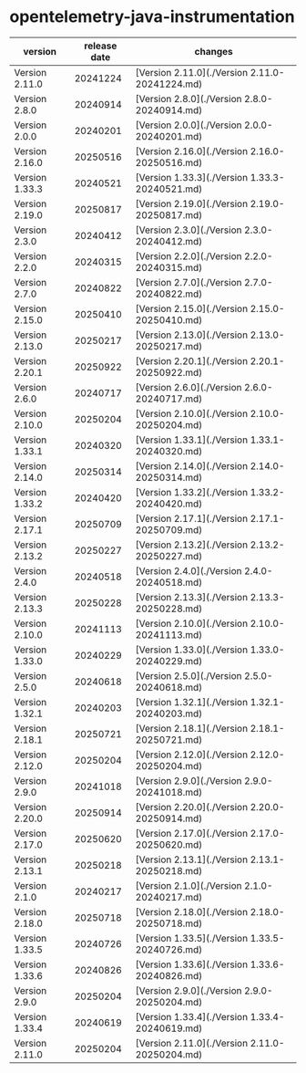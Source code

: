 # opentelemetry-java-instrumentation	


|version|release date|changes|
|---|---|---|
|Version 2.11.0|20241224|[Version 2.11.0](./Version 2.11.0-20241224.md)|
|Version 2.8.0|20240914|[Version 2.8.0](./Version 2.8.0-20240914.md)|
|Version 2.0.0|20240201|[Version 2.0.0](./Version 2.0.0-20240201.md)|
|Version 2.16.0|20250516|[Version 2.16.0](./Version 2.16.0-20250516.md)|
|Version 1.33.3|20240521|[Version 1.33.3](./Version 1.33.3-20240521.md)|
|Version 2.19.0|20250817|[Version 2.19.0](./Version 2.19.0-20250817.md)|
|Version 2.3.0|20240412|[Version 2.3.0](./Version 2.3.0-20240412.md)|
|Version 2.2.0|20240315|[Version 2.2.0](./Version 2.2.0-20240315.md)|
|Version 2.7.0|20240822|[Version 2.7.0](./Version 2.7.0-20240822.md)|
|Version 2.15.0|20250410|[Version 2.15.0](./Version 2.15.0-20250410.md)|
|Version 2.13.0|20250217|[Version 2.13.0](./Version 2.13.0-20250217.md)|
|Version 2.20.1|20250922|[Version 2.20.1](./Version 2.20.1-20250922.md)|
|Version 2.6.0|20240717|[Version 2.6.0](./Version 2.6.0-20240717.md)|
|Version 2.10.0|20250204|[Version 2.10.0](./Version 2.10.0-20250204.md)|
|Version 1.33.1|20240320|[Version 1.33.1](./Version 1.33.1-20240320.md)|
|Version 2.14.0|20250314|[Version 2.14.0](./Version 2.14.0-20250314.md)|
|Version 1.33.2|20240420|[Version 1.33.2](./Version 1.33.2-20240420.md)|
|Version 2.17.1|20250709|[Version 2.17.1](./Version 2.17.1-20250709.md)|
|Version 2.13.2|20250227|[Version 2.13.2](./Version 2.13.2-20250227.md)|
|Version 2.4.0|20240518|[Version 2.4.0](./Version 2.4.0-20240518.md)|
|Version 2.13.3|20250228|[Version 2.13.3](./Version 2.13.3-20250228.md)|
|Version 2.10.0|20241113|[Version 2.10.0](./Version 2.10.0-20241113.md)|
|Version 1.33.0|20240229|[Version 1.33.0](./Version 1.33.0-20240229.md)|
|Version 2.5.0|20240618|[Version 2.5.0](./Version 2.5.0-20240618.md)|
|Version 1.32.1|20240203|[Version 1.32.1](./Version 1.32.1-20240203.md)|
|Version 2.18.1|20250721|[Version 2.18.1](./Version 2.18.1-20250721.md)|
|Version 2.12.0|20250204|[Version 2.12.0](./Version 2.12.0-20250204.md)|
|Version 2.9.0|20241018|[Version 2.9.0](./Version 2.9.0-20241018.md)|
|Version 2.20.0|20250914|[Version 2.20.0](./Version 2.20.0-20250914.md)|
|Version 2.17.0|20250620|[Version 2.17.0](./Version 2.17.0-20250620.md)|
|Version 2.13.1|20250218|[Version 2.13.1](./Version 2.13.1-20250218.md)|
|Version 2.1.0|20240217|[Version 2.1.0](./Version 2.1.0-20240217.md)|
|Version 2.18.0|20250718|[Version 2.18.0](./Version 2.18.0-20250718.md)|
|Version 1.33.5|20240726|[Version 1.33.5](./Version 1.33.5-20240726.md)|
|Version 1.33.6|20240826|[Version 1.33.6](./Version 1.33.6-20240826.md)|
|Version 2.9.0|20250204|[Version 2.9.0](./Version 2.9.0-20250204.md)|
|Version 1.33.4|20240619|[Version 1.33.4](./Version 1.33.4-20240619.md)|
|Version 2.11.0|20250204|[Version 2.11.0](./Version 2.11.0-20250204.md)|
